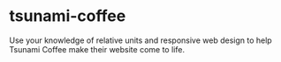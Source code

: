 # tsunami-coffee
Use your knowledge of relative units and responsive web design to help Tsunami Coffee make their website come to life.

